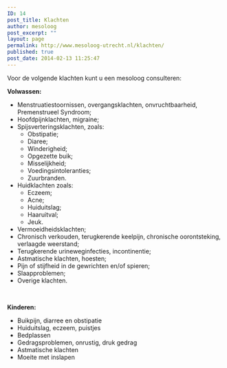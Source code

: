 ```yaml
---
ID: 14
post_title: Klachten
author: mesoloog
post_excerpt: ""
layout: page
permalink: http://www.mesoloog-utrecht.nl/klachten/
published: true
post_date: 2014-02-13 11:25:47
---
```

Voor de volgende klachten kunt u een mesoloog consulteren:

<strong>Volwassen:</strong>
<ul>
 	<li>Menstruatiestoornissen, overgangsklachten, onvruchtbaarheid, Premenstrueel Syndroom;</li>
 	<li>Hoofdpijnklachten, migraine;</li>
 	<li>Spijsverteringsklachten, zoals:
<ul>
 	<li>Obstipatie;</li>
 	<li>Diaree;</li>
 	<li>Winderigheid;</li>
 	<li>Opgezette buik;</li>
 	<li>Misselijkheid;</li>
 	<li>Voedingsintoleranties;</li>
 	<li>Zuurbranden.</li>
</ul>
</li>
 	<li>Huidklachten zoals:
<ul>
 	<li>Eczeem;</li>
 	<li>Acne;</li>
 	<li>Huiduitslag;</li>
 	<li>Haaruitval;</li>
 	<li>Jeuk.</li>
</ul>
</li>
 	<li>Vermoeidheidsklachten;</li>
 	<li>Chronisch verkouden, terugkerende keelpijn, chronische oorontsteking, verlaagde weerstand;</li>
 	<li>Terugkerende urineweginfecties, incontinentie;</li>
 	<li>Astmatische klachten, hoesten;</li>
 	<li>Pijn of stijfheid in de gewrichten en/of spieren;</li>
 	<li>Slaapproblemen;</li>
 	<li>Overige klachten.</li>
</ul>
&nbsp;

<strong>Kinderen:</strong>
<ul>
 	<li>Buikpijn, diarree en obstipatie</li>
 	<li>Huiduitslag, eczeem, puistjes</li>
 	<li>Bedplassen</li>
 	<li>Gedragsproblemen, onrustig, druk gedrag</li>
 	<li>Astmatische klachten</li>
 	<li>Moeite met inslapen</li>
</ul>